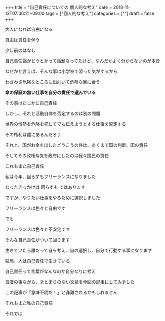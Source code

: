 +++
title = "自己責任についての 個人的な考え"
date = 2018-11-13T07:06:21+09:00
tags = ["個人的な考え"]
categories = [""]
draft = false
+++

大人になれば自由になる

自由は責任を伴う

少し前のはなし

自己責任論がどうとかって話題なってたけど、なんだかよく分からないのが本音

なぜかと言えば、そんな事は小学校で習った気がするから

わざわざ危険なところに出向いて危険な目に合う

__命の保証の無い仕事を自分の責任で選んでいる__ 

その事はたしかに自己責任

しかし、それと活動自体を否定するのは別の問題

世界の情勢を危険を犯してでも伝えようとする仕事を否定する

その権利は誰にあるんだろう

それと、国がお金を出したどうこうの件は、あくまで国の判断、国の責任

そしてその政権与党を政府にしたのは我々国民の責任

これもまた自己責任

私は今年、図らずもフリーランスになりました

なったきっかけは 図らずも ではあります

ですが、やりたい仕事をやるために選択しました

フリーランスは色々と自由です

でも

フリーランスは色々と不安定です

そんな自己責任がついて回ります

生きていたら誰だって自ら考え、自の選択し、自分で行動する事になります

結局、人は自己責任で生きている

自己責任って言葉がなんなのか自分なりに考え

毎度の事ながら、まとまりのない文章を今回の記事にしてみました

この記事が「意味不明だ！」と非難されるかもしれません

それもまた私の自己責任

それでは
